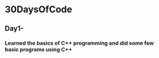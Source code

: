 # 30DaysOfCode

## Day1-

### Learned the basics of C++ programming and did some few basic programs using C++